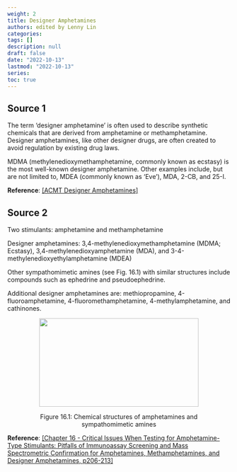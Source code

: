 ```yaml
---
weight: 2
title: Designer Amphetamines
authors: edited by Lenny Lin
categories: 
tags: []
description: null
draft: false
date: "2022-10-13"
lastmod: "2022-10-13"
series: 
toc: true
---
```


<!--more-->

## Source 1
The term ‘designer amphetamine’ is often used to describe synthetic chemicals that are derived from amphetamine or methamphetamine. Designer amphetamines, like other designer drugs, are often created to avoid regulation by existing drug laws.  

MDMA (methylenedioxymethamphetamine, commonly known as ecstasy) is the most well-known designer amphetamine.  Other examples include, but are not limited to, MDEA (commonly known as ‘Eve’), MDA, 2-CB, and 25-I.  

**Reference**: <a href = "https://www.acmt.net/Designer_Amphetamines.html" target="_blank" rel="noopener noreferrer">[ACMT Designer Amphetamines]</a>

## Source 2
Two stimulants: amphetamine and methamphetamine  

Designer amphetamines: 3,4-methylenedioxymethamphetamine (MDMA; Ecstasy), 3,4-methylenedioxyamphetamine (MDA), and 3-4-methylenedioxyethylamphetamine (MDEA)

Other sympathomimetic amines (see Fig. 16.1) with similar structures include compounds such as ephedrine and pseudoephedrine.   

Additional designer amphetamines are: methiopropamine, 4-fluoroamphetamine, 4-fluoromethamphetamine, 4-methylamphetamine, and cathinones.

<center><img width ="360" height= "200" src = "/docs/images/Screenshot 2022-10-12 162837.png" /></center>
<figure><center>Figure 16.1: Chemical structures of amphetamines and sympathomimetic amines</center></figure>

**Reference**: <a href = "https://www.sciencedirect.com/book/9780128156070/critical-issues-in-alcohol-and-drugs-of-abuse-testing" target="_blank" rel="noopener noreferrer">[Chapter 16 - Critical Issues When Testing for Amphetamine-Type Stimulants: Pitfalls of Immunoassay Screening and Mass Spectrometric Confirmation for Amphetamines, Methamphetamines, and Designer Amphetamines, p206-213]</a>
